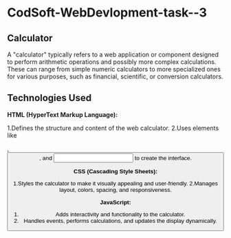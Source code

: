 # CodSoft-WebDevlopment-task--3
## Calculator ##

A "calculator" typically refers to a web application or component designed to perform arithmetic operations and possibly more complex calculations. These can range from simple numeric calculators to more 
specialized ones for various purposes, such as financial, scientific, or conversion calculators. 

## Technologies Used ##

**HTML (HyperText Markup Language):**

 1.Defines the structure and content of the web calculator.
 2.Uses elements like <div>, <button>, and <input> to create the interface.
  
**CSS (Cascading Style Sheets):**

 1.Styles the calculator to make it visually appealing and user-friendly.
 2.Manages layout, colors, spacing, and responsiveness.
  
**JavaScript:**
 1. Adds interactivity and functionality to the calculator.
 2. Handles events, performs calculations, and updates the display dynamically.
